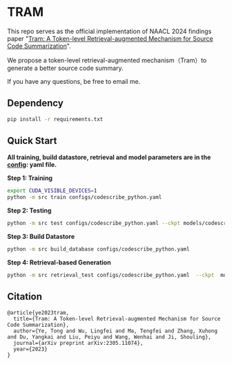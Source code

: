 # TRAM
This repo serves as the official implementation of NAACL 2024 findings paper "[Tram: A Token-level Retrieval-augmented Mechanism for Source Code Summarization](https://arxiv.org/abs/2305.11074)".

We propose a token-level retrieval-augmented mechanism（Tram）to generate a better source code summary.

If you have any questions, be free to email me.

## Dependency

```bash
pip install -r requirements.txt
```

## Quick Start
**All training, build datastore, retrieval and model parameters are in the [config](configs/): yaml file.**


**Step 1: Training**

```bash
export CUDA_VISIBLE_DEVICES=1
python -m src train configs/codescribe_python.yaml
```

**Step 2: Testing**
```bash
python -m src test configs/codescribe_python.yaml --ckpt models/codescribe_python/best.ckpt
```

**Step 3: Build Datastore**
```bash
python -m src build_database configs/codescribe_python.yaml
```

**Step 4: Retrieval-based Generation**
```bash
python -m src retrieval_test configs/codescribe_python.yaml  --ckpt  models/codescribe_python/best.ckpt
```


## Citation
```
@article{ye2023tram,
  title={Tram: A Token-level Retrieval-augmented Mechanism for Source Code Summarization},
  author={Ye, Tong and Wu, Lingfei and Ma, Tengfei and Zhang, Xuhong and Du, Yangkai and Liu, Peiyu and Wang, Wenhai and Ji, Shouling},
  journal={arXiv preprint arXiv:2305.11074},
  year={2023}
}
```